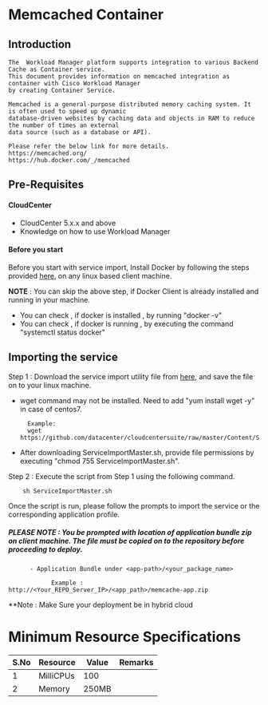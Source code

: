# Memcached Container
## Introduction
    The  Workload Manager platform supports integration to various Backend Cache as Container service.
    This document provides information on memcached integration as container with Cisco Workload Manager
    by creating Container Service.
    
    Memcached is a general-purpose distributed memory caching system. It is often used to speed up dynamic 
    database-driven websites by caching data and objects in RAM to reduce the number of times an external 
    data source (such as a database or API).
	
    Please refer the below link for more details.
    https://memcached.org/
	https://hub.docker.com/_/memcached
	
## Pre-Requisites
#### CloudCenter
- CloudCenter 5.x.x and above
- Knowledge on how to use Workload Manager

#### Before you start
Before you start with service import, Install Docker by following the steps provided [here](https://wwwin-github.cisco.com/CloudCenterSuite/Content-Factory/raw/master/dockerimages/Steps%20for%20Installation%20of%20Docker%20CE%20on%20CentOS7_V2.docx), on any linux based client machine.

**NOTE** : You can skip the above step, if Docker Client is already installed and running in your machine. 
- You can check , if docker is installed , by running "docker -v"
- You can check , if docker is running , by executing the command "systemctl status docker"

## Importing the service

Step 1 : Download the service import utility file from [here](https://raw.githubusercontent.com/datacenter/cloudcentersuite/master/Content/Scripts/ServiceImportMaster.sh), and save the file on to your linux machine.
- wget command may not be installed. Need to add "yum install wget -y" in case of centos7.

	    Example: 
        wget https://github.com/datacenter/cloudcentersuite/raw/master/Content/Scripts/ServiceImportMaster.sh
				
- After downloading ServiceImportMaster.sh, provide file permissions by executing "chmod 755 ServiceImportMaster.sh".
				

Step 2 : Execute the script from Step 1 using the following command.

        sh ServiceImportMaster.sh

Once the script is run, please follow the prompts to import the service or the corresponding application profile.


##### PLEASE NOTE : You be prompted with location of application bundle zip on client machine. The file must be copied on to the repository before proceeding to deploy.

          - Application Bundle under <app-path>/<your_package_name>
        
                Example : http://<Your_REPO_Server_IP>/<app_path>/memcache-app.zip


**Note : Make Sure your deployment be in hybrid cloud
 
# Minimum Resource Specifications

S.No | Resource   |  Value   | Remarks
---- | ---------- |--------- | ------- 
 1   |  MilliCPUs | 100      |        
 2   |  Memory    | 250MB    |        